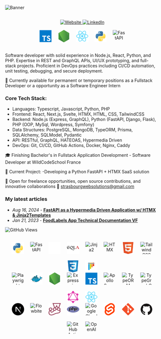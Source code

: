 ![Banner](https://media.licdn.com/dms/image/v2/D4E16AQEnO0AalWVS0Q/profile-displaybackgroundimage-shrink_350_1400/profile-displaybackgroundimage-shrink_350_1400/0/1725059709655?e=1732147200&v=beta&t=3Y6qA7REdHDxqcXt_aw_rr3LDO4h6Y3BBEJX5WaytzU)

<br>

<div align="center">
  <a href="https://strasbourgwebsolutions.fr" target="_blank">
    <img src="https://img.shields.io/badge/Website-strasbourgwebsolutions.fr-blue?style=for-the-badge&logo=google-chrome" alt="Website">
  </a>
  <a href="https://www.linkedin.com/in/ricardomartinhocruz/" target="_blank">
    <img src="https://img.shields.io/badge/LinkedIn-Connect-blue?style=for-the-badge&logo=linkedin" alt="LinkedIn">
  </a>
</div>

<br>

<div align="center">
  <div style="display: inline-flex; justify-content: center; align-items: center; flex-wrap: wrap; gap: 20px;">
    <img src="https://raw.githubusercontent.com/devicons/devicon/master/icons/typescript/typescript-original.svg" width="40" height="40" alt="TypeScript" />
    <img src="https://raw.githubusercontent.com/devicons/devicon/master/icons/nodejs/nodejs-original.svg" width="40" height="40" alt="Node.js" />
    <img src="https://raw.githubusercontent.com/devicons/devicon/master/icons/react/react-original.svg" width="40" height="40" alt="React" />
    <img src="https://raw.githubusercontent.com/devicons/devicon/master/icons/python/python-original.svg" width="40" height="40" alt="Python" />
    <img src="https://cdn.worldvectorlogo.com/logos/fastapi-1.svg" width="40" height="40" alt="FastAPI" />
  </div>
</div>

<br>

Software developer with solid experience in Node.js, React, Python, and PHP. Expertise in REST and GraphQL APIs, UI/UX prototyping, and full-stack projects. Proficient in DevOps practices including CI/CD automation, unit testing, debugging, and secure deployment.

🌱 Currently available for permanent or temporary positions as a Fullstack Developer or a opportunity as a Software Engineer Intern

### Core Tech Stack:
- Languages: Typescript, Javascript, Python, PHP
- Frontend: React, Next.js, Svelte, HTMX, HTML, CSS, TailwindCSS
- Backend: Node.js (Express, GraphQL), Python (FastAPI, Django, Flask), PHP (OOP, MySql, Wordpress, Symfony)
- Data Structures: PostgreSQL, MongoDB, TypeORM, Prisma, SQLAlchemy, SQLModel, Pydantic
- API: RESTful, GraphQL, HATEOAS, Hypermedia Driven
- DevOps: Git, CI/CD, GitHub Actions, Docker, Nginx, Caddy

🎓 Finishing Bachelor's in Fullstack Application Development - Software Developer at WildCodeSchool France

🔧 Current Project: 
-Developing a Python FastAPI + HTMX SaaS solution 

🤝 Open for freelance opportunities, open source contributions, and innovative collaborations
📧 strasbourgwebsolutions@gmail.com

### My latest articles
- *Aug 16, 2024* - **[FastAPI as a Hypermedia Driven Application w/ HTMX & Jinja2Templates](https://medium.com/@strasbourgwebsolutions/fastapi-as-a-hypermedia-driven-application-w-htmx-jinja2templates-644c3bfa51d1)**
- *Jan 21, 2023*  - **[FoodLabels App Technical Documentation VF](https://www.behance.net/gallery/176957559/Technical-Doc-VF-FreshLabels-App)**




![GitHub Views](https://komarev.com/ghpvc/?username=ricardomrcruz)

<br>

<div align="center">
  <div style="display: inline-flex; justify-content: center; align-items: center; flex-wrap: wrap; gap: 20px; max-width: 600px;">
    <!-- Row 1 -->
    <img src="https://raw.githubusercontent.com/devicons/devicon/master/icons/python/python-original.svg" width="40" height="40" alt="Python" />
    <img src="https://cdn.worldvectorlogo.com/logos/fastapi-1.svg" width="40" height="40" alt="FastAPI" />
    <img src="https://raw.githubusercontent.com/pydantic/pydantic/main/docs/logo-white.svg" width="40" height="40" alt="Pydantic" />
    <img src="https://raw.githubusercontent.com/devicons/devicon/master/icons/sqlalchemy/sqlalchemy-original.svg" width="40" height="40" alt="SQLAlchemy" />
    <img src="https://www.vectorlogo.zone/logos/pocoo_jinja/pocoo_jinja-icon.svg" width="40" height="40" alt="Jinja2" />
    <img src="https://raw.githubusercontent.com/bestofjs/bestofjs/09c50e85ae29976df6bb1e27ca8e43277c3f4e52/apps/bestofjs-nextjs/public/logos/htmx.svg" width="40" height="40" alt="HTMX" />
    <img src="https://raw.githubusercontent.com/devicons/devicon/master/icons/html5/html5-original.svg" width="40" height="40" alt="HTML" />
    <img src="https://www.vectorlogo.zone/logos/tailwindcss/tailwindcss-icon.svg" width="40" height="40" alt="Tailwind CSS" />
    <img src="https://raw.githubusercontent.com/devicons/devicon/master/icons/css3/css3-original.svg" width="40" height="40" alt="CSS" />
    <img src="https://raw.githubusercontent.com/devicons/devicon/master/icons/pytest/pytest-original.svg" width="40" height="40" alt="Pytest" />
     </div>
</div>
<div align="center">
  <div style="display: inline-flex; justify-content: center; align-items: center; flex-wrap: wrap; gap: 20px; max-width: 600px;">
    <!-- Row 2 -->
    <img src="https://playwright.dev/img/playwright-logo.svg" width="40" height="40" alt="Playwright" />
    <img src="https://raw.githubusercontent.com/devicons/devicon/master/icons/docker/docker-original.svg" width="40" height="40" alt="Docker" />
    <img src="https://raw.githubusercontent.com/devicons/devicon/master/icons/nodejs/nodejs-original.svg" width="40" height="40" alt="Node.js" />
    <img src="https://cdn.worldvectorlogo.com/logos/express-109.svg" width="40" height="40" alt="Express.js" />
    <img src="https://raw.githubusercontent.com/devicons/devicon/master/icons/typescript/typescript-original.svg" width="40" height="40" alt="TypeScript" />
    <img src="https://cdn.worldvectorlogo.com/logos/apollo-graphql-1.svg" width="40" height="40" alt="Apollo Server" />
    <img src="https://seeklogo.com/images/T/typeorm-logo-F243B34DEE-seeklogo.com.png" width="40" height="40" alt="TypeORM" />
    <img src="https://typegraphql.com/img/logo.png" width="40" height="40" alt="TypeGraphQL" />
    <img src="https://raw.githubusercontent.com/devicons/devicon/master/icons/graphql/graphql-plain.svg" width="40" height="40" alt="GraphQL" />
    <img src="https://raw.githubusercontent.com/devicons/devicon/master/icons/react/react-original.svg" width="40" height="40" alt="React" />
     </div>
</div>
<div align="center">
  <div style="display: inline-flex; justify-content: center; align-items: center; flex-wrap: wrap; gap: 20px; max-width: 600px;">
    <!-- Row 3 -->
    <img src="https://raw.githubusercontent.com/devicons/devicon/master/icons/nextjs/nextjs-original.svg" width="40" height="40" alt="Next.js" />
    <img src="https://flowbite.com/docs/images/logo.svg" width="40" height="40" alt="Flowbite" />
    <img src="https://raw.githubusercontent.com/devicons/devicon/master/icons/jest/jest-plain.svg" width="40" height="40" alt="Jest" />
    <img src="https://raw.githubusercontent.com/devicons/devicon/master/icons/php/php-original.svg" width="40" height="40" alt="PHP" />
    <img src="https://www.vectorlogo.zone/logos/google_cloud/google_cloud-icon.svg" width="40" height="40" alt="Google Cloud" />
    <img src="https://raw.githubusercontent.com/devicons/devicon/master/icons/svelte/svelte-original.svg" width="40" height="40" alt="Svelte" />
    <img src="https://raw.githubusercontent.com/devicons/devicon/master/icons/git/git-original.svg" width="40" height="40" alt="Git" />
    <img src="https://raw.githubusercontent.com/devicons/devicon/master/icons/github/github-original.svg" width="40" height="40" alt="GitHub" />
    <img src="https://seeklogo.com/images/G/github-actions-logo-031704BDC6-seeklogo.com.png" width="40" height="40" alt="GitHub Actions" />
    <img src="https://cdn.worldvectorlogo.com/logos/openai-2.svg" width="40" height="40" alt="OpenAI" />
  </div>
</div>
